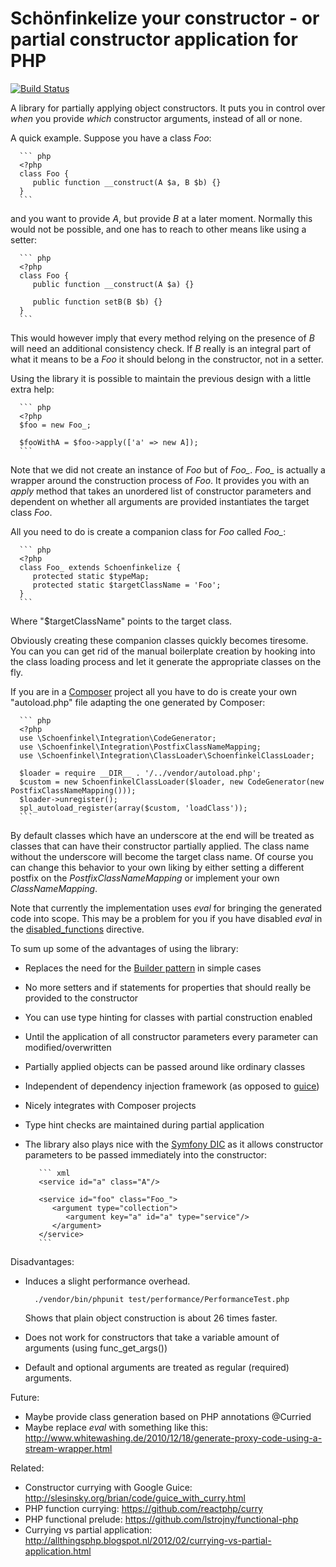 # Schönfinkelize your constructor - or partial constructor application for PHP

[![Build Status](https://api.travis-ci.org/rubendg/php-partial-constructor.png?branch=master)](http://travis-ci.org/rubendg/php-partial-constructor)

A library for partially applying object constructors. It puts you in control
over *when* you provide *which* constructor arguments, instead of all or none.

A quick example. Suppose you have a class *Foo*:

      ``` php
      <?php
      class Foo {
         public function __construct(A $a, B $b) {}
      }
      ```

and you want to provide *A*, but provide *B* at a later moment. Normally this would not 
be possible, and one has to reach to other means like using a setter:

      ``` php
      <?php
      class Foo {
         public function __construct(A $a) {}

         public function setB(B $b) {}
      }
      ```

This would however imply that every method relying on the presence of *B* will
need an additional consistency check. If *B* really is an integral part of what
it means to be a *Foo* it should belong in the constructor, not in a setter.

Using the library it is possible to maintain the previous design with a little
extra help:

      ``` php
      <?php
      $foo = new Foo_;

      $fooWithA = $foo->apply(['a' => new A]);
      ```

Note that we did not create an instance of *Foo* but of *Foo_*. 
*Foo_* is actually a wrapper around the construction process of *Foo*. It
provides you with an *apply* method that takes an unordered list of 
constructor parameters and dependent on whether all arguments are provided 
instantiates the target class *Foo*. 

All you need to do is create a companion class for *Foo* called *Foo_*: 

      ``` php
      <?php
      class Foo_ extends Schoenfinkelize {
         protected static $typeMap;
         protected static $targetClassName = 'Foo';
      }
      ```

Where "$targetClassName" points to the target class.

Obviously creating these companion classes quickly becomes tiresome. You can
you can get rid of the manual boilerplate creation by hooking into the class loading
process and let it generate the appropriate classes on the fly.

If you are in a [Composer](http://getcomposer.org/) project all you have to do 
is create your own "autoload.php" file adapting the one generated by Composer:

      ``` php
      <?php
      use \Schoenfinkel\Integration\CodeGenerator;
      use \Schoenfinkel\Integration\PostfixClassNameMapping;
      use \Schoenfinkel\Integration\ClassLoader\SchoenfinkelClassLoader;

      $loader = require __DIR__ . '/../vendor/autoload.php';
      $custom = new SchoenfinkelClassLoader($loader, new CodeGenerator(new PostfixClassNameMapping()));
      $loader->unregister();
      spl_autoload_register(array($custom, 'loadClass'));
      ```

By default classes which have an underscore at the end will be treated
as classes that can have their constructor partially applied. The class
name without the underscore will become the target class name. Of course you
can change this behavior to your own liking by either setting a different
postfix on the *PostfixClassNameMapping* or implement your own *ClassNameMapping*.

Note that currently the implementation uses *eval* for bringing the generated code into scope. 
This may be a problem for you if you have disabled *eval* in the [disabled_functions](http://php.net/manual/en/ini.core.php#ini.disable-functions) directive.

To sum up some of the advantages of using the library:

- Replaces the need for the [Builder pattern](http://en.wikipedia.org/wiki/Builder_pattern) in simple cases
- No more setters and if statements for properties that should really be provided to the constructor
- You can use type hinting for classes with partial construction enabled
- Until the application of all constructor parameters every parameter can modified/overwritten
- Partially applied objects can be passed around like ordinary classes
- Independent of dependency injection framework (as opposed to [guice](http://slesinsky.org/brian/code/guice_with_curry.html))
- Nicely integrates with Composer projects
- Type hint checks are maintained during partial application
- The library also plays nice with the [Symfony DIC](http://symfony.com/blog/symfony-components-the-dependency-injection-container)
  as it allows constructor parameters to be passed immediately into the constructor:

         ``` xml
         <service id="a" class="A"/>

         <service id="foo" class="Foo_">
            <argument type="collection">
               <argument key="a" id="a" type="service"/>
            </argument>
         </service>
         ```
         
Disadvantages:

- Induces a slight performance overhead. 

        ./vendor/bin/phpunit test/performance/PerformanceTest.php

  Shows that plain object construction is about 26 times faster.
- Does not work for constructors that take a variable amount of arguments (using func_get_args())
- Default and optional arguments are treated as regular (required) arguments. 

Future:

- Maybe provide class generation based on PHP annotations @Curried
- Maybe replace *eval* with something like this: http://www.whitewashing.de/2010/12/18/generate-proxy-code-using-a-stream-wrapper.html 

Related:

- Constructor currying with Google Guice: http://slesinsky.org/brian/code/guice_with_curry.html
- PHP function currying: https://github.com/reactphp/curry
- PHP functional prelude: https://github.com/lstrojny/functional-php
- Currying vs partial application: http://allthingsphp.blogspot.nl/2012/02/currying-vs-partial-application.html